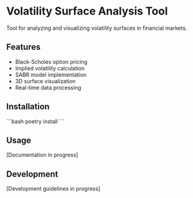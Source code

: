 # Volatility Surface Analysis Tool

Tool for analyzing and visualizing volatility surfaces in financial markets.

## Features
- Black-Scholes option pricing
- Implied volatility calculation
- SABR model implementation
- 3D surface visualization
- Real-time data processing

## Installation
\`\`\`bash
poetry install
\`\`\`

## Usage
[Documentation in progress]

## Development
[Development guidelines in progress]
